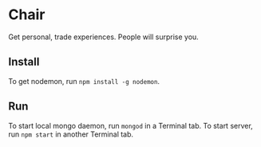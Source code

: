 # Chair
Get personal, trade experiences. People will surprise you.

## Install
To get nodemon, run `npm install -g nodemon`.

## Run
To start local mongo daemon, run `mongod` in a Terminal tab.
To start server, run `npm start` in another Terminal tab.
